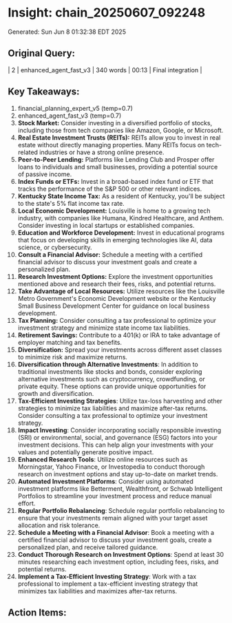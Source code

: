 # Insight: chain_20250607_092248
Generated: Sun Jun  8 01:32:38 EDT 2025

## Original Query:
| 2 | enhanced_agent_fast_v3 | 340 words | 00:13 | Final integration |

## Key Takeaways:
1. financial_planning_expert_v5 (temp=0.7)
2. enhanced_agent_fast_v3 (temp=0.7)
1. **Stock Market:** Consider investing in a diversified portfolio of stocks, including those from tech companies like Amazon, Google, or Microsoft.
2. **Real Estate Investment Trusts (REITs):** REITs allow you to invest in real estate without directly managing properties. Many REITs focus on tech-related industries or have a strong online presence.
3. **Peer-to-Peer Lending:** Platforms like Lending Club and Prosper offer loans to individuals and small businesses, providing a potential source of passive income.
4. **Index Funds or ETFs:** Invest in a broad-based index fund or ETF that tracks the performance of the S&P 500 or other relevant indices.
1. **Kentucky State Income Tax:** As a resident of Kentucky, you'll be subject to the state's 5% flat income tax rate.
2. **Local Economic Development:** Louisville is home to a growing tech industry, with companies like Humana, Kindred Healthcare, and Anthem. Consider investing in local startups or established companies.
3. **Education and Workforce Development:** Invest in educational programs that focus on developing skills in emerging technologies like AI, data science, or cybersecurity.
1. **Consult a Financial Advisor:** Schedule a meeting with a certified financial advisor to discuss your investment goals and create a personalized plan.
2. **Research Investment Options:** Explore the investment opportunities mentioned above and research their fees, risks, and potential returns.
3. **Take Advantage of Local Resources:** Utilize resources like the Louisville Metro Government's Economic Development website or the Kentucky Small Business Development Center for guidance on local business development.
1. **Tax Planning:** Consider consulting a tax professional to optimize your investment strategy and minimize state income tax liabilities.
2. **Retirement Savings:** Contribute to a 401(k) or IRA to take advantage of employer matching and tax benefits.
3. **Diversification:** Spread your investments across different asset classes to minimize risk and maximize returns.
1. **Diversification through Alternative Investments**: In addition to traditional investments like stocks and bonds, consider exploring alternative investments such as cryptocurrency, crowdfunding, or private equity. These options can provide unique opportunities for growth and diversification.
2. **Tax-Efficient Investing Strategies**: Utilize tax-loss harvesting and other strategies to minimize tax liabilities and maximize after-tax returns. Consider consulting a tax professional to optimize your investment strategy.
3. **Impact Investing**: Consider incorporating socially responsible investing (SRI) or environmental, social, and governance (ESG) factors into your investment decisions. This can help align your investments with your values and potentially generate positive impact.
1. **Enhanced Research Tools**: Utilize online resources such as Morningstar, Yahoo Finance, or Investopedia to conduct thorough research on investment options and stay up-to-date on market trends.
2. **Automated Investment Platforms**: Consider using automated investment platforms like Betterment, Wealthfront, or Schwab Intelligent Portfolios to streamline your investment process and reduce manual effort.
3. **Regular Portfolio Rebalancing**: Schedule regular portfolio rebalancing to ensure that your investments remain aligned with your target asset allocation and risk tolerance.
1. **Schedule a Meeting with a Financial Advisor**: Book a meeting with a certified financial advisor to discuss your investment goals, create a personalized plan, and receive tailored guidance.
2. **Conduct Thorough Research on Investment Options**: Spend at least 30 minutes researching each investment option, including fees, risks, and potential returns.
3. **Implement a Tax-Efficient Investing Strategy**: Work with a tax professional to implement a tax-efficient investing strategy that minimizes tax liabilities and maximizes after-tax returns.

## Action Items:
